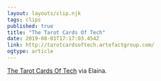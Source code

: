 ```yaml
---
layout: layouts/clip.njk 
tags: clips 
published: true 
title: "The Tarot Cards Of Tech" 
date: 2019-08-01T17:17:03.454Z 
link: http://tarotcardsoftech.artefactgroup.com/ 
ogtype: article 
---
```

[The Tarot Cards Of Tech](http://tarotcardsoftech.artefactgroup.com/) 
via Elaina.